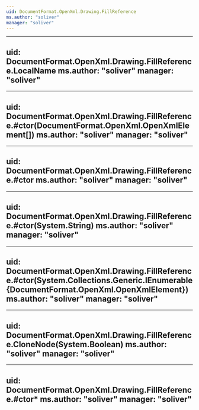 ```yaml
---
uid: DocumentFormat.OpenXml.Drawing.FillReference
ms.author: "soliver"
manager: "soliver"
---
```


---
uid: DocumentFormat.OpenXml.Drawing.FillReference.LocalName
ms.author: "soliver"
manager: "soliver"
---

---
uid: DocumentFormat.OpenXml.Drawing.FillReference.#ctor(DocumentFormat.OpenXml.OpenXmlElement[])
ms.author: "soliver"
manager: "soliver"
---

---
uid: DocumentFormat.OpenXml.Drawing.FillReference.#ctor
ms.author: "soliver"
manager: "soliver"
---

---
uid: DocumentFormat.OpenXml.Drawing.FillReference.#ctor(System.String)
ms.author: "soliver"
manager: "soliver"
---

---
uid: DocumentFormat.OpenXml.Drawing.FillReference.#ctor(System.Collections.Generic.IEnumerable{DocumentFormat.OpenXml.OpenXmlElement})
ms.author: "soliver"
manager: "soliver"
---

---
uid: DocumentFormat.OpenXml.Drawing.FillReference.CloneNode(System.Boolean)
ms.author: "soliver"
manager: "soliver"
---

---
uid: DocumentFormat.OpenXml.Drawing.FillReference.#ctor*
ms.author: "soliver"
manager: "soliver"
---
